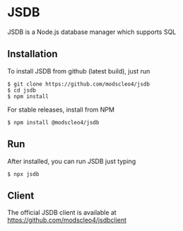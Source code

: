 # JSDB
JSDB is a Node.js database manager which supports SQL

## Installation
To install JSDB from github (latest build), just run
```
$ git clone https://github.com/modscleo4/jsdb
$ cd jsdb
$ npm install
```

For stable releases, install from NPM
```
$ npm install @modscleo4/jsdb
```

## Run
After installed, you can run JSDB just typing
```
$ npx jsdb
```

## Client
The official JSDB client is available at
https://github.com/modscleo4/jsdbclient